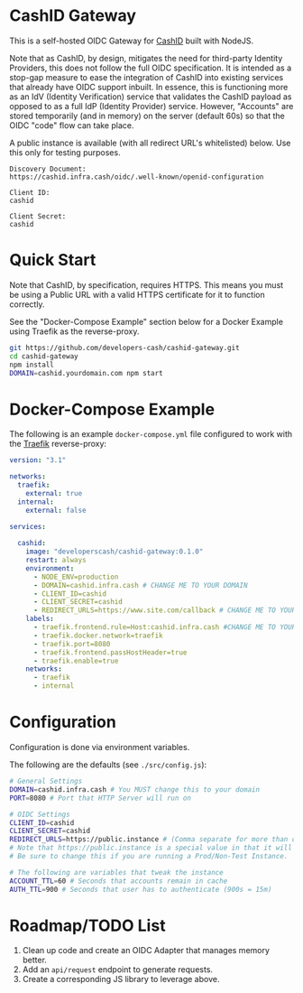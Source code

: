 # CashID Gateway

This is a self-hosted OIDC Gateway for [CashID](https://gitlab.com/cashid/protocol-specification) built with NodeJS.

Note that as CashID, by design, mitigates the need for third-party Identity Providers, this does not follow the full OIDC specification. It is intended as a stop-gap measure to ease the integration of CashID into existing services that already have OIDC support inbuilt. In essence, this is functioning more as an IdV (Identity Verification) service that validates the CashID payload as opposed to as a full IdP (Identity Provider) service. However, "Accounts" are stored temporarily (and in memory) on the server (default 60s) so that the OIDC "code" flow can take place.

A public instance is available (with all redirect URL's whitelisted) below. Use this only for testing purposes.

```
Discovery Document:
https://cashid.infra.cash/oidc/.well-known/openid-configuration

Client ID:
cashid

Client Secret:
cashid
```

# Quick Start

Note that CashID, by specification, requires HTTPS. This means you must be using a Public URL with a valid HTTPS certificate for it to function correctly.

See the "Docker-Compose Example" section below for a Docker Example using Traefik as the reverse-proxy.

```sh
git https://github.com/developers-cash/cashid-gateway.git
cd cashid-gateway
npm install
DOMAIN=cashid.yourdomain.com npm start
```

# Docker-Compose Example

The following is an example `docker-compose.yml` file configured to work with the [Traefik](https://traefik.io) reverse-proxy:

```yml
version: "3.1"

networks:
  traefik:
    external: true
  internal:
    external: false

services:
      
  cashid:
    image: "developerscash/cashid-gateway:0.1.0"
    restart: always
    environment:
      - NODE_ENV=production
      - DOMAIN=cashid.infra.cash # CHANGE ME TO YOUR DOMAIN
      - CLIENT_ID=cashid
      - CLIENT_SECRET=cashid
      - REDIRECT_URLS=https://www.site.com/callback # CHANGE ME TO YOUR OAUTH/OIDC CALLBACK URL
    labels:
      - traefik.frontend.rule=Host:cashid.infra.cash #CHANGE ME TO YOUR DOMAIN
      - traefik.docker.network=traefik
      - traefik.port=8080
      - traefik.frontend.passHostHeader=true
      - traefik.enable=true
    networks:
      - traefik
      - internal
```

# Configuration

Configuration is done via environment variables.

The following are the defaults (see `./src/config.js`):

```sh
# General Settings
DOMAIN=cashid.infra.cash # You MUST change this to your domain
PORT=8080 # Port that HTTP Server will run on

# OIDC Settings
CLIENT_ID=cashid
CLIENT_SECRET=cashid
REDIRECT_URLS=https://public.instance # (Comma separate for more than one)
# Note that https://public.instance is a special value in that it will whitelist ALL URL's.
# Be sure to change this if you are running a Prod/Non-Test Instance.

# The following are variables that tweak the instance
ACCOUNT_TTL=60 # Seconds that accounts remain in cache
AUTH_TTL=900 # Seconds that user has to authenticate (900s = 15m)
```

# Roadmap/TODO List

1. Clean up code and create an OIDC Adapter that manages memory better.
2. Add an `api/request` endpoint to generate requests.
3. Create a corresponding JS library to leverage above.
